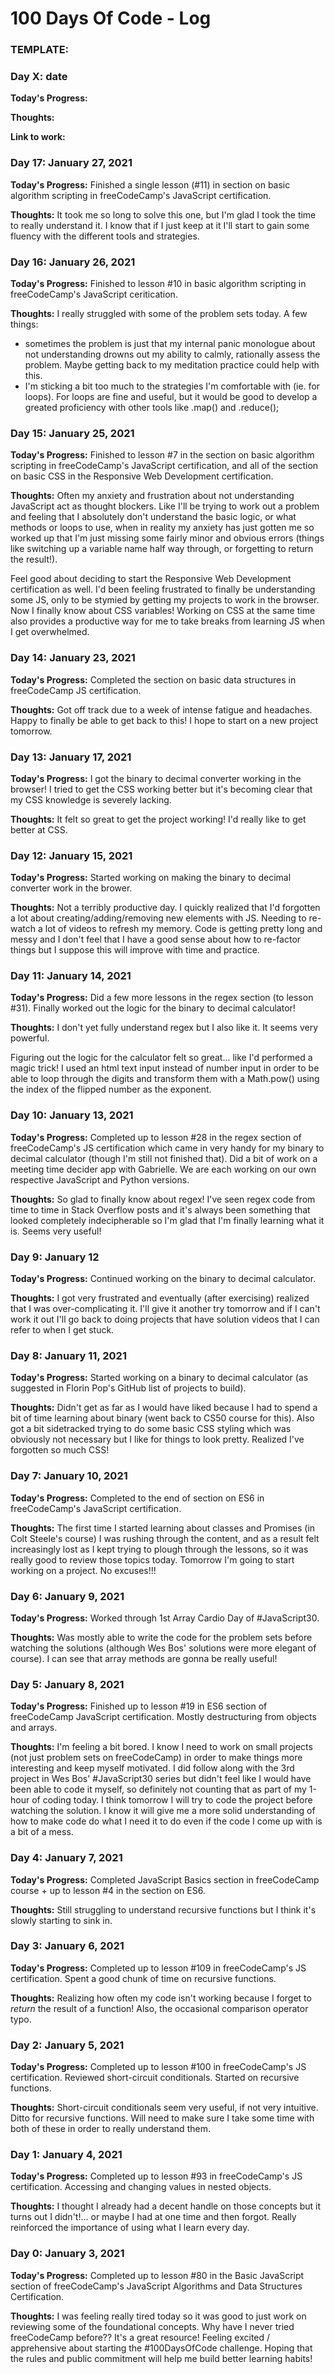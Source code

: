 # 100 Days Of Code - Log


### TEMPLATE: 
### Day X: date 

**Today's Progress:** 

**Thoughts:** 

**Link to work:** 


### Day 17: January 27, 2021 

**Today's Progress:** Finished a single lesson (#11) in section on basic algorithm scripting in freeCodeCamp's JavaScript certification.

**Thoughts:** It took me so long to solve this one, but I'm glad I took the time to really understand it. I know that if I just keep at it I'll start to gain some fluency with the different tools and strategies.


### Day 16: January 26, 2021 

**Today's Progress:** Finished to lesson #10 in basic algorithm scripting in freeCodeCamp's JavaScript ceritication.

**Thoughts:** I really struggled with some of the problem sets today. A few things: 
* sometimes the problem is just that my internal panic monologue about not understanding drowns out my ability to calmly, rationally assess the problem. Maybe getting back to my meditation practice could help with this.
* I'm sticking a bit too much to the strategies I'm comfortable with (ie. for loops). For loops are fine and useful, but it would be good to develop a greated proficiency with other tools like .map() and .reduce();



### Day 15: January 25, 2021 

**Today's Progress:** Finished to lesson #7 in the section on basic algorithm scripting in freeCodeCamp's JavaScript certification, and all of the section on basic CSS in the Responsive Web Development certification.

**Thoughts:** Often my anxiety and frustration about not understanding JavaScript act as thought blockers. Like I'll be trying to work out a problem and feeling that I absolutely don't understand the basic logic, or what methods or loops to use, when in reality my anxiety has just gotten me so worked up that I'm just missing some fairly minor and obvious errors (things like switching up a variable name half way through, or forgetting to return the result!).

Feel good about deciding to start the Responsive Web Development certification as well. I'd been feeling frustrated to finally be understanding some JS, only to be stymied by getting my projects to work in the browser. Now I finally know about CSS variables! Working on CSS at the same time also provides a productive way for me to take breaks from learning JS when I get overwhelmed.


### Day 14: January 23, 2021

**Today's Progress:** Completed the section on basic data structures in freeCodeCamp JS certification. 

**Thoughts:** Got off track due to a week of intense fatigue and headaches. Happy to finally be able to get back to this! I hope to start on a new project tomorrow.


### Day 13: January 17, 2021

**Today's Progress:** I got the binary to decimal converter working in the browser! I tried to get the CSS working better but it's becoming clear that my CSS knowledge is severely lacking.

**Thoughts:** It felt so great to get the project working! I'd really like to get better at CSS.


### Day 12: January 15, 2021 

**Today's Progress:** Started working on making the binary to decimal converter work in the brower.

**Thoughts:** Not a terribly productive day. I quickly realized that I'd forgotten a lot about creating/adding/removing new elements with JS. Needing to re-watch a lot of videos to refresh my memory. Code is getting pretty long and messy and I don't feel that I have a good sense about how to re-factor things but I suppose this will improve with time and practice.


### Day 11: January 14, 2021 

**Today's Progress:** Did a few more lessons in the regex section (to lesson #31). Finally worked out the logic for the binary to decimal calculator!

**Thoughts:** I don't yet fully understand regex but I also like it. It seems very powerful. 

Figuring out the logic for the calculator felt so great... like I'd performed a magic trick! I used an html text input instead of number input in order to be able to loop through the digits and transform them with a Math.pow() using the index of the flipped number as the exponent. 


### Day 10: January 13, 2021 

**Today's Progress:** Completed up to lesson #28 in the regex section of freeCodeCamp's JS certification which came in very handy for my binary to decimal calculator (though I'm still not finished that). Did a bit of work on a meeting time decider app with Gabrielle. We are each working on our own respective JavaScript and Python versions.

**Thoughts:** So glad to finally know about regex! I've seen regex code from time to time in Stack Overflow posts and it's always been something that looked completely indecipherable so I'm glad that I'm finally learning what it is. Seems very useful!


### Day 9: January 12 

**Today's Progress:** Continued working on the binary to decimal calculator.

**Thoughts:** I got very frustrated and eventually (after exercising) realized that I was over-complicating it. I'll give it another try tomorrow and if I can't work it out I'll go back to doing projects that have solution videos that I can refer to when I get stuck.


### Day 8: January 11, 2021 

**Today's Progress:** Started working on a binary to decimal calculator (as suggested in Florin Pop's GitHub list of projects to build).

**Thoughts:** Didn't get as far as I would have liked because I had to spend a bit of time learning about binary (went back to CS50 course for this). Also got a bit sidetracked trying to do some basic CSS styling which was obviously not necessary but I like for things to look pretty. Realized I've forgotten so much CSS!


### Day 7: January 10, 2021 

**Today's Progress:** Completed to the end of section on ES6 in freeCodeCamp's JavaScript certification.

**Thoughts:** The first time I started learning about classes and Promises (in Colt Steele's course) I was rushing through the content, and as a result felt increasingly lost as I kept trying to plough through the lessons, so it was really good to review those topics today. Tomorrow I'm going to start working on a project. No excuses!!! 


### Day 6: January 9, 2021

**Today's Progress:** Worked through 1st Array Cardio Day of #JavaScript30. 

**Thoughts:** Was mostly able to write the code for the problem sets before watching the solutions (although Wes Bos' solutions were more elegant of course). I can see that array methods are gonna be really useful!


### Day 5: January 8, 2021 

**Today's Progress:** Finished up to lesson #19 in ES6 section of freeCodeCamp JavaScript certification. Mostly destructuring from objects and arrays.  

**Thoughts:** I'm feeling a bit bored. I know I need to work on small projects (not just problem sets on freeCodeCamp) in order to make things more interesting and keep myself motivated. I did follow along with the 3rd project in Wes Bos' #JavaScript30 series but didn't feel like I would have been able to code it myself, so definitely not counting that as part of my 1-hour of coding today. I think tomorrow I will try to code the project before watching the solution. I know it will give me a more solid understanding of how to make code do what I need it to do even if the code I come up with is a bit of a mess.


### Day 4: January 7, 2021 

**Today's Progress:** Completed JavaScript Basics section in freeCodeCamp course + up to lesson #4 in the section on ES6.

**Thoughts:** Still struggling to understand recursive functions but I think it's slowly starting to sink in.

 
### Day 3: January 6, 2021 

**Today's Progress:** Completed up to lesson #109 in freeCodeCamp's JS certification. Spent a good chunk of time on recursive functions. 

**Thoughts:** Realizing how often my code isn't working because I forget to *return* the result of a function! Also, the occasional comparison operator typo.


### Day 2: January 5, 2021

**Today's Progress:** Completed up to lesson #100 in freeCodeCamp's JS certification. Reviewed short-circuit conditionals. Started on recursive functions.

**Thoughts:** Short-circuit conditionals seem very useful, if not very intuitive. Ditto for recursive functions. Will need to make sure I take some time with both of these in order to really understand them.


### Day 1: January 4, 2021 

**Today's Progress:** Completed up to lesson #93 in freeCodeCamp's JS certification. Accessing and changing values in nested objects.  

**Thoughts:** I thought I already had a decent handle on those concepts but it turns out I didn't!... or maybe I had at one time and then forgot. Really reinforced the importance of using what I learn every day.


### Day 0: January 3, 2021 

**Today's Progress:** Completed up to lesson #80 in the Basic JavaScript section of freeCodeCamp's JavaScript Algorithms and Data Structures Certification.

**Thoughts:** I was feeling really tired today so it was good to just work on reviewing some of the foundational concepts. Why have I never tried freeCodeCamp before?? It's a great resource! Feeling excited / apprehensive about starting the #100DaysOfCode challenge. Hoping that the rules and public commitment will help me build better learning habits!

